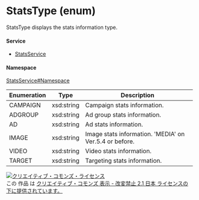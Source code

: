 

# StatsType (enum)

StatsType displays the stats information type.

#### Service

+ [StatsService](../../services/StatsService.md)

#### Namespace

[StatsService#Namespace](../../services/StatsService.md#namespace)

| Enumeration  |       Type       |          Description          |
| ------------ | ---------------- | ----------------------------- |
| CAMPAIGN | xsd:string | Campaign stats information. |
| ADGROUP | xsd:string | Ad group stats information. |
| AD | xsd:string | Ad stats information. |
| IMAGE | xsd:string | Image stats information. &#39;MEDIA&#39; on Ver.5.4 or before. |
| VIDEO | xsd:string | Video stats information. |
| TARGET | xsd:string | Targeting stats information. |

<a rel="license" href="http://creativecommons.org/licenses/by-nd/2.1/jp/"><img alt="クリエイティブ・コモンズ・ライセンス" style="border-width:0" src="https://i.creativecommons.org/l/by-nd/2.1/jp/88x31.png" /></a><br />この 作品 は <a rel="license" href="http://creativecommons.org/licenses/by-nd/2.1/jp/">クリエイティブ・コモンズ 表示 - 改変禁止 2.1 日本 ライセンスの下に提供されています。</a>
